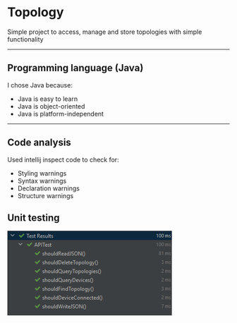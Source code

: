 # Topology
Simple project to access, manage and store topologies with simple functionality

  ---
## Programming language (Java)
I chose Java because:
  * Java is easy to learn
  * Java is object-oriented
  * Java is platform-independent
  ---
## Code analysis
Used intellij inspect code to check for:
  * Styling warnings
  * Syntax warnings
  * Declaration warnings
  * Structure warnings
  ## Unit testing
  ![unit testing](imgs/unittest.png)
